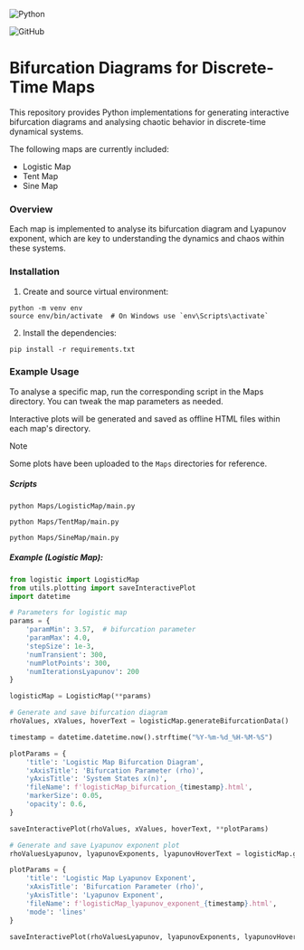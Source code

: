 ![Python](https://img.shields.io/badge/Python-3670A0?style=plastic&logo=python&logoColor=ffdd54)  

![GitHub](https://img.shields.io/github/license/Ramy-Badr-Ahmed/Bifurcations)

# Bifurcation Diagrams for Discrete-Time Maps

This repository provides Python implementations for generating interactive bifurcation diagrams and analysing chaotic behavior in discrete-time dynamical systems. 

The following maps are currently included:

- Logistic Map
- Tent Map
- Sine Map

### Overview

Each map is implemented to analyse its bifurcation diagram and Lyapunov exponent, which are key to understanding the dynamics and chaos within these systems.

### Installation

1) Create and source virtual environment:
```shell
python -m venv env
source env/bin/activate  # On Windows use `env\Scripts\activate`
```
2) Install the dependencies:
```shell
pip install -r requirements.txt
```

### Example Usage

To analyse a specific map, run the corresponding script in the Maps directory. You can tweak the map parameters as needed.

Interactive plots will be generated and saved as offline HTML files within each map's directory.

>[!Note]
> Some plots have been uploaded to the `Maps` directories for reference.

##### Scripts
```shell
python Maps/LogisticMap/main.py

python Maps/TentMap/main.py

python Maps/SineMap/main.py
```
##### Example (Logistic Map):
```python
from logistic import LogisticMap
from utils.plotting import saveInteractivePlot
import datetime

# Parameters for logistic map
params = {
    'paramMin': 3.57,  # bifurcation parameter
    'paramMax': 4.0,   
    'stepSize': 1e-3,
    'numTransient': 300,
    'numPlotPoints': 300,
    'numIterationsLyapunov': 200
}

logisticMap = LogisticMap(**params)

# Generate and save bifurcation diagram
rhoValues, xValues, hoverText = logisticMap.generateBifurcationData()

timestamp = datetime.datetime.now().strftime("%Y-%m-%d_%H-%M-%S")

plotParams = {
    'title': 'Logistic Map Bifurcation Diagram',
    'xAxisTitle': 'Bifurcation Parameter (rho)',
    'yAxisTitle': 'System States x(n)',
    'fileName': f'logisticMap_bifurcation_{timestamp}.html',
    'markerSize': 0.05,
    'opacity': 0.6,
}

saveInteractivePlot(rhoValues, xValues, hoverText, **plotParams)

# Generate and save Lyapunov exponent plot
rhoValuesLyapunov, lyapunovExponents, lyapunovHoverText = logisticMap.generateLyapunovData()

plotParams = {
    'title': 'Logistic Map Lyapunov Exponent',
    'xAxisTitle': 'Bifurcation Parameter (rho)',
    'yAxisTitle': 'Lyapunov Exponent',
    'fileName': f'logisticMap_lyapunov_exponent_{timestamp}.html',
    'mode': 'lines'
}

saveInteractivePlot(rhoValuesLyapunov, lyapunovExponents, lyapunovHoverText, **plotParams)
```
